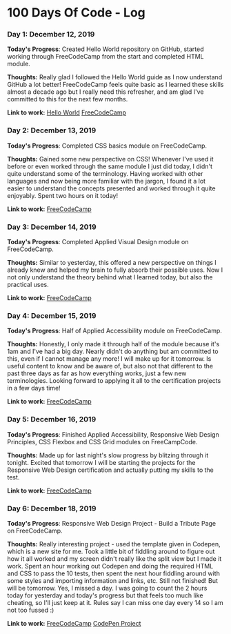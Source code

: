# 100 Days Of Code - Log


### Day 1: December 12, 2019

**Today's Progress**: Created Hello World repository on GitHub, started working through FreeCodeCamp from the start and completed HTML module.

**Thoughts:** Really glad I followed the Hello World guide as I now understand GitHub a lot better! FreeCodeCamp feels quite basic as I learned these skills almost a decade ago but I really need this refresher, and am glad I've committed to this for the next few months.

**Link to work:** [Hello World](https://github.com/jessdavcode/hello-world) [FreeCodeCamp](https://www.freecodecamp.org/jessdavcode)


### Day 2: December 13, 2019

**Today's Progress**: Completed CSS basics module on FreeCodeCamp.

**Thoughts:** Gained some new perspective on CSS! Whenever I've used it before or even worked through the same module I just did today, I didn't quite understand some of the terminology. Having worked with other languages and now being more familiar with the jargon, I found it a lot easier to understand the concepts presented and worked through it quite enjoyably. Spent two hours on it today!

**Link to work:** [FreeCodeCamp](https://www.freecodecamp.org/jessdavcode)


### Day 3: December 14, 2019

**Today's Progress**: Completed Applied Visual Design module on FreeCodeCamp.

**Thoughts:** Similar to yesterday, this offered a new perspective on things I already knew and helped my brain to fully absorb their possible uses. Now I not only understand the theory behind what I learned today, but also the practical uses.

**Link to work:** [FreeCodeCamp](https://www.freecodecamp.org/jessdavcode)


### Day 4: December 15, 2019

**Today's Progress**: Half of Applied Accessibility module on FreeCodeCamp.

**Thoughts:** Honestly, I only made it through half of the module because it's 1am and I've had a big day. Nearly didn't do anything but am committed to this, even if I cannot manage any more! I will make up for it tomorrow. Is useful content to know and be aware of, but also not that different to the past three days as far as how everything works, just a few new terminologies. Looking forward to applying it all to the certification projects in a few days time!

**Link to work:** [FreeCodeCamp](https://www.freecodecamp.org/jessdavcode)


### Day 5: December 16, 2019

**Today's Progress**: Finished Applied Accessibility, Responsive Web Design Principles, CSS Flexbox and CSS Grid modules on FreeCampCode.

**Thoughts:** Made up for last night's slow progress by blitzing through it tonight. Excited that tomorrow I will be starting the projects for the Responsive Web Design certification and actually putting my skills to the test.

**Link to work:** [FreeCodeCamp](https://www.freecodecamp.org/jessdavcode)


### Day 6: December 18, 2019

**Today's Progress**: Responsive Web Design Project - Build a Tribute Page on FreeCodeCamp.

**Thoughts:** Really interesting project - used the template given in Codepen, which is a new site for me. Took a little bit of fiddling around to figure out how it all worked and my screen didn't really like the split view but I made it work. Spent an hour working out Codepen and doing the required HTML and CSS to pass the 10 tests, then spent the next hour fiddling around with some styles and importing information and links, etc. Still not finished! But will be tomorrow. Yes, I missed a day. I was going to count the 2 hours today for yesterday and today's progress but that feels too much like cheating, so I'll just keep at it. Rules say I can miss one day every 14 so I am not too fussed :)

**Link to work:** [FreeCodeCamp](https://www.freecodecamp.org/jessdavcode) [CodePen Project](https://codepen.io/jessdav/full/BaypQdV)


